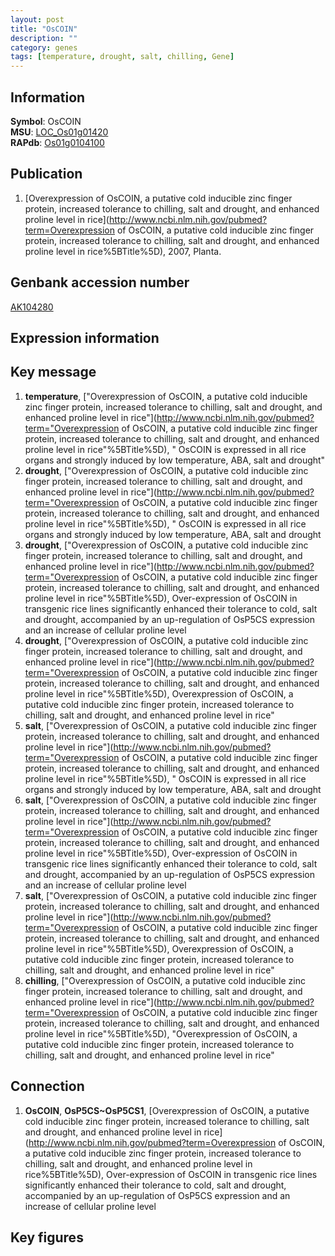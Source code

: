 ```yaml
---
layout: post
title: "OsCOIN"
description: ""
category: genes
tags: [temperature, drought, salt, chilling, Gene]
---
```


## Information
__Symbol__: OsCOIN  
__MSU__: [LOC_Os01g01420](http://rice.plantbiology.msu.edu/cgi-bin/ORF_infopage.cgi?orf=LOC_Os01g01420)  
__RAPdb__: [Os01g0104100](http://rapdb.dna.affrc.go.jp/viewer/gbrowse_details/irgsp1?name=Os01g0104100)  

## Publication
1. [Overexpression of OsCOIN, a putative cold inducible zinc finger protein, increased tolerance to chilling, salt and drought, and enhanced proline level in rice](http://www.ncbi.nlm.nih.gov/pubmed?term=Overexpression of OsCOIN, a putative cold inducible zinc finger protein, increased tolerance to chilling, salt and drought, and enhanced proline level in rice%5BTitle%5D), 2007, Planta.

## Genbank accession number
[AK104280](http://www.ncbi.nlm.nih.gov/nuccore/AK104280)  

## Expression information

## Key message
1. __temperature__, ["Overexpression of OsCOIN, a putative cold inducible zinc finger protein, increased tolerance to chilling, salt and drought, and enhanced proline level in rice"](http://www.ncbi.nlm.nih.gov/pubmed?term="Overexpression of OsCOIN, a putative cold inducible zinc finger protein, increased tolerance to chilling, salt and drought, and enhanced proline level in rice"%5BTitle%5D), " OsCOIN is expressed in all rice organs and strongly induced by low temperature, ABA, salt and drought"
2. __drought__, ["Overexpression of OsCOIN, a putative cold inducible zinc finger protein, increased tolerance to chilling, salt and drought, and enhanced proline level in rice"](http://www.ncbi.nlm.nih.gov/pubmed?term="Overexpression of OsCOIN, a putative cold inducible zinc finger protein, increased tolerance to chilling, salt and drought, and enhanced proline level in rice"%5BTitle%5D), " OsCOIN is expressed in all rice organs and strongly induced by low temperature, ABA, salt and drought
3. __drought__, ["Overexpression of OsCOIN, a putative cold inducible zinc finger protein, increased tolerance to chilling, salt and drought, and enhanced proline level in rice"](http://www.ncbi.nlm.nih.gov/pubmed?term="Overexpression of OsCOIN, a putative cold inducible zinc finger protein, increased tolerance to chilling, salt and drought, and enhanced proline level in rice"%5BTitle%5D),  Over-expression of OsCOIN in transgenic rice lines significantly enhanced their tolerance to cold, salt and drought, accompanied by an up-regulation of OsP5CS expression and an increase of cellular proline level
4. __drought__, ["Overexpression of OsCOIN, a putative cold inducible zinc finger protein, increased tolerance to chilling, salt and drought, and enhanced proline level in rice"](http://www.ncbi.nlm.nih.gov/pubmed?term="Overexpression of OsCOIN, a putative cold inducible zinc finger protein, increased tolerance to chilling, salt and drought, and enhanced proline level in rice"%5BTitle%5D), Overexpression of OsCOIN, a putative cold inducible zinc finger protein, increased tolerance to chilling, salt and drought, and enhanced proline level in rice"
5. __salt__, ["Overexpression of OsCOIN, a putative cold inducible zinc finger protein, increased tolerance to chilling, salt and drought, and enhanced proline level in rice"](http://www.ncbi.nlm.nih.gov/pubmed?term="Overexpression of OsCOIN, a putative cold inducible zinc finger protein, increased tolerance to chilling, salt and drought, and enhanced proline level in rice"%5BTitle%5D), " OsCOIN is expressed in all rice organs and strongly induced by low temperature, ABA, salt and drought
6. __salt__, ["Overexpression of OsCOIN, a putative cold inducible zinc finger protein, increased tolerance to chilling, salt and drought, and enhanced proline level in rice"](http://www.ncbi.nlm.nih.gov/pubmed?term="Overexpression of OsCOIN, a putative cold inducible zinc finger protein, increased tolerance to chilling, salt and drought, and enhanced proline level in rice"%5BTitle%5D),  Over-expression of OsCOIN in transgenic rice lines significantly enhanced their tolerance to cold, salt and drought, accompanied by an up-regulation of OsP5CS expression and an increase of cellular proline level
7. __salt__, ["Overexpression of OsCOIN, a putative cold inducible zinc finger protein, increased tolerance to chilling, salt and drought, and enhanced proline level in rice"](http://www.ncbi.nlm.nih.gov/pubmed?term="Overexpression of OsCOIN, a putative cold inducible zinc finger protein, increased tolerance to chilling, salt and drought, and enhanced proline level in rice"%5BTitle%5D), Overexpression of OsCOIN, a putative cold inducible zinc finger protein, increased tolerance to chilling, salt and drought, and enhanced proline level in rice"
8. __chilling__, ["Overexpression of OsCOIN, a putative cold inducible zinc finger protein, increased tolerance to chilling, salt and drought, and enhanced proline level in rice"](http://www.ncbi.nlm.nih.gov/pubmed?term="Overexpression of OsCOIN, a putative cold inducible zinc finger protein, increased tolerance to chilling, salt and drought, and enhanced proline level in rice"%5BTitle%5D), "Overexpression of OsCOIN, a putative cold inducible zinc finger protein, increased tolerance to chilling, salt and drought, and enhanced proline level in rice"

## Connection
1. __OsCOIN__, __OsP5CS~OsP5CS1__, [Overexpression of OsCOIN, a putative cold inducible zinc finger protein, increased tolerance to chilling, salt and drought, and enhanced proline level in rice](http://www.ncbi.nlm.nih.gov/pubmed?term=Overexpression of OsCOIN, a putative cold inducible zinc finger protein, increased tolerance to chilling, salt and drought, and enhanced proline level in rice%5BTitle%5D),  Over-expression of OsCOIN in transgenic rice lines significantly enhanced their tolerance to cold, salt and drought, accompanied by an up-regulation of OsP5CS expression and an increase of cellular proline level

## Key figures


